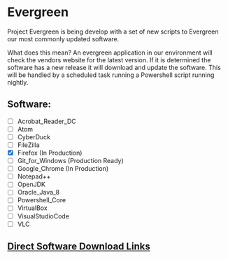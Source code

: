 # Evergreen
Project Evergreen is being develop with a set of new scripts to Evergreen our most commonly updated software.

What does this mean? An evergreen application in our environment will check the vendors website for the latest version. If it is determined the software has a new release it will download and update the software. This will be handled by a scheduled task running a Powershell script running nightly.

##    Software:
- [ ] Acrobat_Reader_DC 
- [ ] Atom
- [ ] CyberDuck
- [ ] FileZilla
- [x] Firefox (In Production)
- [ ] Git_for_Windows (Production Ready)
- [ ] Google_Chrome (In Production)
- [ ] Notepad++
- [ ] OpenJDK
- [ ] Oracle_Java_8
- [ ] Powershell_Core
- [ ] VirtualBox   
- [ ] VisualStudioCode
- [ ] VLC

##    [Direct Software Download Links](https://docs.google.com/spreadsheets/d/1Wi71MDKG791DUCwrL6yZXdWlHUinezNUfq74loH5_TQ/edit?usp=sharing)

